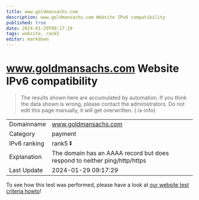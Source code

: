 ```yaml
---
title: www.goldmansachs.com
description: www.goldmansachs.com Website IPv6 compatibility
published: true
date: 2024-01-29T09:17:29
tags: website, rank5
editor: markdown
---
```


# www.goldmansachs.com Website IPv6 compatibility

> The results shown here are accumulated by automation. If you think the data shown is wrong, please contact the administrators. 
> Do not edit this page manually, it will get overwritten.
{.is-info}


|   |   |
| - | - |
| Domainname | www.goldmansachs.com
| Category | payment |
| IPv6 ranking | rank5 :arrow_double_down: |
| Explanation | The domain has an AAAA record but does respond to neither ping/http/https |
| Last Update | 2024-01-29 09:17:29 |

To see how this test was performed, please have a look at [our website test criteria howto](/howto/testcriteria/website)!

